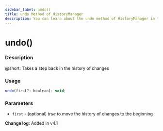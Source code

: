 ```yaml
---
sidebar_label: undo()
title: undo Method of HistoryManager
description: You can learn about the undo method of HistoryManager in the documentation of the DHTMLX JavaScript Diagram library. Browse developer guides and API reference, try out code examples and live demos, and download a free 30-day evaluation version of DHTMLX Diagram.
---
```


# undo()

### Description

@short: Takes a step back in the history of changes

### Usage

~~~js
undo(first?: boolean): void;
~~~

### Parameters

- `first` - (optional) *true* to move the history of changes to the beginning

**Change log**: Added in v4.1
